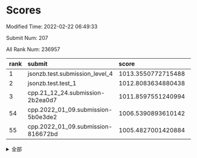 # Scores

Modified Time: 2022-02-22 06:49:33

Submit Num: 207

All Rank Num: 236957

| rank |               submit               |       score        |       sigma        | pk_num |
| :--- | :--------------------------------- | :----------------- | :----------------- | :----- |
| 1    | jsonzb.test.submission_level_4     | 1013.3550772715488 | 0.8349931739512824 | 4575   |
| 2    | jsonzb.test.test_1                 | 1012.8083634880438 | 0.8034001965234316 | 4582   |
| 3    | cpp.21_12_24.submission-2b2ea0d7   | 1011.8597551240994 | 0.8024032232682622 | 4578   |
| 54   | cpp.2022_01_09.submission-5b0e3de2 | 1006.5390893610142 | 0.7321299649284856 | 4571   |
| 55   | cpp.2022_01_09.submission-816672bd | 1005.4827001420884 | 0.7178633128502219 | 4581   |


<details>
<summary>全部</summary>

| rank |                 submit                 |       score        |       sigma        | pk_num |
| :--- | :------------------------------------- | :----------------- | :----------------- | :----- |
| 1    | jsonzb.test.submission_level_4         | 1013.3550772715488 | 0.8349931739512824 | 4575   |
| 2    | jsonzb.test.test_1                     | 1012.8083634880438 | 0.8034001965234316 | 4582   |
| 3    | cpp.21_12_24.submission-2b2ea0d7       | 1011.8597551240994 | 0.8024032232682622 | 4578   |
| 4    | gobigger.level_3.submission_level_3_28 | 1011.0254458472713 | 0.7857568465676087 | 4577   |
| 5    | gobigger.level_3.submission_level_3_30 | 1010.9878652473401 | 0.7840710977603402 | 4584   |
| 6    | gobigger.level_3.submission_level_3_6  | 1010.9822813109794 | 0.7762210134485102 | 4579   |
| 7    | gobigger.level_3.submission_level_3_48 | 1010.9484700980989 | 0.7779710627323582 | 4576   |
| 8    | gobigger.level_3.submission_level_3_21 | 1010.9381021229661 | 0.7764538282826694 | 4576   |
| 9    | gobigger.level_3.submission_level_3_34 | 1010.8747275374903 | 0.7783677446439448 | 4576   |
| 10   | gobigger.level_3.submission_level_3_29 | 1010.8693571372446 | 0.7771523169536532 | 4579   |
| 11   | gobigger.level_3.submission_level_3_39 | 1010.6639614183564 | 0.7659837436365738 | 4580   |
| 12   | gobigger.level_3.submission_level_3_19 | 1010.64757066684   | 0.7828859950590461 | 4582   |
| 13   | gobigger.level_3.submission_level_3_27 | 1010.6101591400698 | 0.7789624523015437 | 4578   |
| 14   | gobigger.level_3.submission_level_3_8  | 1010.4750128826608 | 0.7513193186100601 | 4579   |
| 15   | gobigger.level_3.submission_level_3_38 | 1010.4042323272179 | 0.756628588470271  | 4583   |
| 16   | gobigger.level_3.submission_level_3_1  | 1010.3848651324663 | 0.753667294421011  | 4580   |
| 17   | gobigger.level_3.submission_level_3_32 | 1010.375894049231  | 0.7560082125941777 | 4576   |
| 18   | gobigger.level_3.submission_level_3_17 | 1010.1822910456641 | 0.7682381682980205 | 4579   |
| 19   | gobigger.level_3.submission_level_3_7  | 1010.1732751782387 | 0.7704961099621557 | 4581   |
| 20   | gobigger.level_3.submission_level_3_11 | 1010.1550700941688 | 0.7594259428968584 | 4584   |
| 21   | gobigger.level_3.submission_level_3_35 | 1010.1294961737954 | 0.7729328790603297 | 4584   |
| 22   | gobigger.level_3.submission_level_3_44 | 1010.1057005957879 | 0.7545252001505721 | 4575   |
| 23   | gobigger.level_3.submission_level_3_15 | 1010.0519694763119 | 0.7441686562595127 | 4578   |
| 24   | gobigger.level_3.submission_level_3_45 | 1009.9881342976666 | 0.7508418208085853 | 4577   |
| 25   | gobigger.level_3.submission_level_3_31 | 1009.8267612693503 | 0.7800396885239658 | 4577   |
| 26   | gobigger.level_3.submission_level_3_23 | 1009.7480989708977 | 0.75942135879435   | 4579   |
| 27   | gobigger.level_3.submission_level_3_33 | 1009.7011367839933 | 0.7584885868775137 | 4580   |
| 28   | gobigger.level_3.submission_level_3_9  | 1009.6392547792004 | 0.7539648800304156 | 4583   |
| 29   | gobigger.level_3.submission_level_3_41 | 1009.6390267601956 | 0.754371131343138  | 4580   |
| 30   | gobigger.level_3.submission_level_3_42 | 1009.5537205670499 | 0.743028583427344  | 4573   |
| 31   | gobigger.level_3.submission_level_3_46 | 1009.547523741507  | 0.7506922430759633 | 4581   |
| 32   | gobigger.level_3.submission_level_3_2  | 1009.5275282705564 | 0.7534237675107021 | 4576   |
| 33   | gobigger.level_3.submission_level_3_0  | 1009.517738451078  | 0.75543203421621   | 4579   |
| 34   | gobigger.level_3.submission_level_3_49 | 1009.508514545428  | 0.7619040632134177 | 4578   |
| 35   | gobigger.level_3.submission_level_3_25 | 1009.4447569130083 | 0.7445078366378881 | 4577   |
| 36   | gobigger.level_3.submission_level_3_24 | 1009.3831341750597 | 0.7394134263906323 | 4578   |
| 37   | gobigger.level_3.submission_level_3_3  | 1009.3510744834642 | 0.751623238651866  | 4576   |
| 38   | gobigger.level_3.submission_level_3_16 | 1009.333613297936  | 0.7496024708771175 | 4586   |
| 39   | gobigger.level_3.submission_level_3_10 | 1009.3312725535137 | 0.7557997834425186 | 4584   |
| 40   | gobigger.level_3.submission_level_3_20 | 1009.2484900148511 | 0.7516438774583052 | 4581   |
| 41   | gobigger.level_3.submission_level_3_14 | 1009.1354046196005 | 0.7549110617097377 | 4575   |
| 42   | gobigger.level_3.submission_level_3_37 | 1009.0154702009258 | 0.7493517958696708 | 4573   |
| 43   | gobigger.level_3.submission_level_3_47 | 1008.9728795919038 | 0.7411143440929739 | 4583   |
| 44   | gobigger.level_3.submission_level_3_36 | 1008.960405729179  | 0.7597298594714441 | 4577   |
| 45   | gobigger.level_3.submission_level_3_12 | 1008.9337202016983 | 0.7620541594835143 | 4578   |
| 46   | gobigger.level_3.submission_level_3_18 | 1008.9129873926486 | 0.7437713616380276 | 4578   |
| 47   | gobigger.level_3.submission_level_3_22 | 1008.8914803780616 | 0.7725457027862866 | 4575   |
| 48   | gobigger.level_3.submission_level_3_40 | 1008.707769894457  | 0.740879746234608  | 4580   |
| 49   | gobigger.level_3.submission_level_3_43 | 1008.6977700463823 | 0.7563086977642711 | 4584   |
| 50   | gobigger.level_3.submission_level_3_5  | 1008.6937292841808 | 0.724611669606024  | 4572   |
| 51   | gobigger.level_3.submission_level_3_4  | 1008.6414288093478 | 0.7359606373576105 | 4577   |
| 52   | gobigger.level_3.submission_level_3_13 | 1007.8302430892369 | 0.7283971073129567 | 4576   |
| 53   | gobigger.level_3.submission_level_3_26 | 1007.6785672520526 | 0.7330783415423198 | 4583   |
| 54   | cpp.2022_01_09.submission-5b0e3de2     | 1006.5390893610142 | 0.7321299649284856 | 4571   |
| 55   | cpp.2022_01_09.submission-816672bd     | 1005.4827001420884 | 0.7178633128502219 | 4581   |
| 56   | gobigger.level_1.submission_level_1_27 | 1004.961093703917  | 0.7189307852645496 | 4581   |
| 57   | gobigger.level_1.submission_level_1_14 | 1004.8377274146717 | 0.7263622587612897 | 4579   |
| 58   | gobigger.level_1.submission_level_1_12 | 1004.7930969502574 | 0.7223335285479044 | 4583   |
| 59   | gobigger.level_1.submission_level_1_30 | 1004.4832576097972 | 0.7350825562192727 | 4584   |
| 60   | gobigger.level_1.submission_level_1_32 | 1004.2876273068034 | 0.7226847174812797 | 4583   |
| 61   | gobigger.level_1.submission_level_1_9  | 1004.1711324320331 | 0.7195054659425184 | 4585   |
| 62   | gobigger.level_1.submission_level_1_1  | 1004.1686247725485 | 0.7268256186815698 | 4583   |
| 63   | gobigger.level_1.submission_level_1_35 | 1004.1513328006722 | 0.7198520570041352 | 4578   |
| 64   | gobigger.level_1.submission_level_1_26 | 1004.104523678092  | 0.7128426397889064 | 4577   |
| 65   | gobigger.level_1.submission_level_1_38 | 1004.0663774837641 | 0.7068375329914954 | 4580   |
| 66   | gobigger.level_1.submission_level_1_33 | 1003.9419510088399 | 0.7150787656442289 | 4584   |
| 67   | gobigger.level_1.submission_level_1_31 | 1003.8396315334793 | 0.7245001490083246 | 4574   |
| 68   | gobigger.level_1.submission_level_1_47 | 1003.820992686935  | 0.7110246351719707 | 4577   |
| 69   | gobigger.level_1.submission_level_1_34 | 1003.759148244702  | 0.7148657545692247 | 4574   |
| 70   | gobigger.level_1.submission_level_1_37 | 1003.7145724112214 | 0.7212849070728655 | 4576   |
| 71   | gobigger.level_1.submission_level_1_48 | 1003.6911535307948 | 0.7265946348938173 | 4579   |
| 72   | gobigger.level_1.submission_level_1_18 | 1003.5799279450533 | 0.7141257551259805 | 4576   |
| 73   | gobigger.level_1.submission_level_1_29 | 1003.5157136791654 | 0.7208271669839279 | 4575   |
| 74   | gobigger.level_1.submission_level_1_13 | 1003.4726841063242 | 0.7141989216539382 | 4581   |
| 75   | gobigger.level_1.submission_level_1_39 | 1003.4725195527567 | 0.7078279739984048 | 4580   |
| 76   | gobigger.level_1.submission_level_1_46 | 1003.4515221048392 | 0.7195661688318781 | 4582   |
| 77   | gobigger.level_1.submission_level_1_41 | 1003.3815266204301 | 0.7168819819325184 | 4579   |
| 78   | gobigger.level_1.submission_level_1_2  | 1003.3656290997666 | 0.72193357060919   | 4578   |
| 79   | gobigger.level_1.submission_level_1_44 | 1003.360626541352  | 0.7187892885466024 | 4579   |
| 80   | gobigger.level_1.submission_level_1_4  | 1003.3206712184099 | 0.7260711939261653 | 4578   |
| 81   | gobigger.level_1.submission_level_1_3  | 1003.3166760977485 | 0.7147900860875382 | 4578   |
| 82   | gobigger.level_1.submission_level_1_11 | 1003.3064414486688 | 0.7227184413678454 | 4578   |
| 83   | gobigger.level_1.submission_level_1_25 | 1003.2638590896102 | 0.706107176914986  | 4579   |
| 84   | gobigger.level_1.submission_level_1_36 | 1003.2353559516893 | 0.7171217445857015 | 4577   |
| 85   | gobigger.level_1.submission_level_1_49 | 1003.2329512421056 | 0.7108486165729876 | 4580   |
| 86   | gobigger.level_1.submission_level_1_21 | 1003.2242669221808 | 0.7110532047099114 | 4580   |
| 87   | gobigger.level_1.submission_level_1_43 | 1003.122817073955  | 0.714607139217071  | 4579   |
| 88   | gobigger.level_1.submission_level_1_15 | 1003.1227619407706 | 0.7168736036112889 | 4573   |
| 89   | gobigger.level_1.submission_level_1_22 | 1003.0421460120524 | 0.7114890750858021 | 4581   |
| 90   | gobigger.level_1.submission_level_1_42 | 1002.9702037853159 | 0.711767475019932  | 4576   |
| 91   | gobigger.level_1.submission_level_1_7  | 1002.9113279345659 | 0.713413251131303  | 4578   |
| 92   | gobigger.level_1.submission_level_1_16 | 1002.8940179343916 | 0.7126456294953897 | 4579   |
| 93   | gobigger.level_1.submission_level_1_24 | 1002.8823689618787 | 0.7216199715094992 | 4582   |
| 94   | gobigger.level_1.submission_level_1_45 | 1002.8352060387133 | 0.7227844294049275 | 4582   |
| 95   | gobigger.level_1.submission_level_1_8  | 1002.8089314009871 | 0.719535980022494  | 4571   |
| 96   | gobigger.level_1.submission_level_1_17 | 1002.7383717349535 | 0.7024116374236605 | 4582   |
| 97   | gobigger.level_1.submission_level_1_28 | 1002.7351373398534 | 0.7226858489244272 | 4576   |
| 98   | gobigger.level_1.submission_level_1_40 | 1002.6892591997873 | 0.7081611723250363 | 4576   |
| 99   | gobigger.level_1.submission_level_1_0  | 1002.6886227696796 | 0.7145380549038369 | 4579   |
| 100  | gobigger.level_1.submission_level_1_6  | 1002.679443211823  | 0.7140522768905581 | 4576   |
| 101  | gobigger.level_1.submission_level_1_20 | 1002.568342815997  | 0.7091699658235803 | 4585   |
| 102  | gobigger.level_1.submission_level_1_19 | 1002.4788501359892 | 0.7183999650624655 | 4580   |
| 103  | gobigger.level_1.submission_level_1_5  | 1002.4462847341433 | 0.7129439510425273 | 4584   |
| 104  | gobigger.level_1.submission_level_1_23 | 1001.6891518438708 | 0.708887412590884  | 4582   |
| 105  | gobigger.level_1.submission_level_1_10 | 1001.4355696851518 | 0.7117844705471482 | 4577   |
| 106  | gobigger.random.submission_random_18   | 997.5724859201927  | 0.7088365033245754 | 4579   |
| 107  | gobigger.random.submission_random_27   | 997.3760864504021  | 0.7025324374952001 | 4580   |
| 108  | gobigger.random.submission_random_12   | 997.0046834741522  | 0.7113234796234988 | 4580   |
| 109  | gobigger.random.submission_random_36   | 996.9769253811036  | 0.7105938670762637 | 4581   |
| 110  | gobigger.random.submission_random_28   | 996.7068020316271  | 0.7106263849953615 | 4576   |
| 111  | gobigger.random.submission_random_48   | 996.5665737099121  | 0.7105458384078881 | 4583   |
| 112  | gobigger.random.submission_random_20   | 996.5030657251564  | 0.7116627355030426 | 4576   |
| 113  | gobigger.random.submission_random_6    | 996.5000934934257  | 0.7050676235378521 | 4576   |
| 114  | gobigger.random.submission_random_9    | 996.4683362755142  | 0.721580669224736  | 4579   |
| 115  | gobigger.random.submission_random_38   | 996.440066361093   | 0.7165800606576069 | 4582   |
| 116  | gobigger.random.submission_random_3    | 996.4357277637573  | 0.7238293806814927 | 4579   |
| 117  | gobigger.random.submission_random_1    | 996.4288766603516  | 0.7199259165402242 | 4577   |
| 118  | gobigger.random.submission_random_24   | 996.4285670627887  | 0.7181983092243027 | 4579   |
| 119  | gobigger.random.submission_random_25   | 996.4281362864912  | 0.709703016883708  | 4577   |
| 120  | gobigger.random.submission_random_23   | 996.3202691153648  | 0.7046070758437378 | 4576   |
| 121  | gobigger.random.submission_random_16   | 996.2881563043654  | 0.7085605685494502 | 4580   |
| 122  | gobigger.random.submission_random_19   | 996.2265995347587  | 0.7021598918324499 | 4572   |
| 123  | gobigger.random.submission_random_46   | 996.1876446378229  | 0.6991671342557261 | 4579   |
| 124  | gobigger.random.submission_random_31   | 996.1631516490821  | 0.7088263943409446 | 4577   |
| 125  | gobigger.random.submission_random_42   | 996.1418679881189  | 0.7160750331339991 | 4582   |
| 126  | gobigger.random.submission_random_15   | 996.0842590911876  | 0.7024276929489028 | 4575   |
| 127  | gobigger.random.submission_random_21   | 996.0761150060724  | 0.7133537869221085 | 4584   |
| 128  | gobigger.random.submission_random_14   | 996.0503023127048  | 0.7010960009159188 | 4577   |
| 129  | gobigger.random.submission_random_44   | 996.030886473043   | 0.6980893097599449 | 4579   |
| 130  | gobigger.random.submission_random_7    | 996.0074367019943  | 0.7136659058219401 | 4577   |
| 131  | gobigger.random.submission_random_4    | 995.9367814459106  | 0.7192285723479828 | 4576   |
| 132  | gobigger.random.submission_random_22   | 995.9167675886076  | 0.7134308637895711 | 4581   |
| 133  | gobigger.random.submission_random_26   | 995.9106337790516  | 0.716367419723853  | 4575   |
| 134  | gobigger.random.submission_random_35   | 995.8335433861249  | 0.7154701215457286 | 4580   |
| 135  | gobigger.random.submission_random_10   | 995.7691004163457  | 0.7095594690988553 | 4578   |
| 136  | gobigger.random.submission_random_30   | 995.7615954283368  | 0.7146954872735871 | 4576   |
| 137  | gobigger.random.submission_random_17   | 995.7546654864962  | 0.7062766257360863 | 4580   |
| 138  | gobigger.random.submission_random_2    | 995.7293058991496  | 0.7036417729216214 | 4578   |
| 139  | gobigger.random.submission_random_49   | 995.6319150465685  | 0.7154660717909976 | 4579   |
| 140  | gobigger.random.submission_random_11   | 995.6158360902876  | 0.7239160295272065 | 4579   |
| 141  | gobigger.random.submission_random_0    | 995.5381345656416  | 0.7092991412653433 | 4579   |
| 142  | gobigger.random.submission_random_13   | 995.5352139179853  | 0.7209090761437457 | 4579   |
| 143  | gobigger.random.submission_random_8    | 995.531080518425   | 0.7131570658109367 | 4579   |
| 144  | gobigger.random.submission_random_29   | 995.5218413217211  | 0.7051057859365528 | 4581   |
| 145  | gobigger.random.submission_random_33   | 995.4657541086386  | 0.7089163001980675 | 4581   |
| 146  | gobigger.random.submission_random_41   | 995.3972962321674  | 0.7032409542443172 | 4580   |
| 147  | gobigger.random.submission_random_37   | 995.389096744314   | 0.7241649911062358 | 4582   |
| 148  | gobigger.random.submission_random_32   | 995.3790106495792  | 0.7062936813224295 | 4581   |
| 149  | gobigger.random.submission_random_47   | 995.224715200651   | 0.7155515514556342 | 4571   |
| 150  | gobigger.random.submission_random_40   | 995.220256907079   | 0.7235620555623956 | 4580   |
| 151  | gobigger.random.submission_random_39   | 995.1110290901436  | 0.7188400605406826 | 4576   |
| 152  | gobigger.random.submission_random_43   | 995.0691320180842  | 0.7107812158543106 | 4575   |
| 153  | gobigger.random.submission_random_5    | 995.0584010620084  | 0.7247422284587116 | 4582   |
| 154  | gobigger.random.submission_random_45   | 995.0448851830134  | 0.7221575818519259 | 4580   |
| 155  | gobigger.random.submission_random_34   | 994.8373330715614  | 0.7203664980201467 | 4578   |
| 156  | gobigger.level_2.submission_level_2_11 | 994.0384790298262  | 0.7358656286835451 | 4579   |
| 157  | gobigger.level_2.submission_level_2_19 | 993.7842802855967  | 0.7380644185978322 | 4579   |
| 158  | gobigger.level_2.submission_level_2_5  | 993.6728884058045  | 0.7158140883301525 | 4586   |
| 159  | gobigger.level_2.submission_level_2_45 | 993.3559212383943  | 0.7394225326386804 | 4576   |
| 160  | gobigger.level_2.submission_level_2_18 | 993.2546224648894  | 0.7408229832042823 | 4580   |
| 161  | gobigger.level_2.submission_level_2_7  | 993.2037076418336  | 0.7209260225899525 | 4576   |
| 162  | gobigger.level_2.submission_level_2_4  | 993.1987390024457  | 0.7387835962360372 | 4585   |
| 163  | gobigger.level_2.submission_level_2_0  | 993.1450048388364  | 0.7297587159426016 | 4580   |
| 164  | gobigger.level_2.submission_level_2_24 | 993.0065885922577  | 0.7314327017078313 | 4582   |
| 165  | gobigger.level_2.submission_level_2_25 | 992.9636886364699  | 0.7530541410537457 | 4575   |
| 166  | gobigger.level_2.submission_level_2_31 | 992.8287041724091  | 0.7271135971127278 | 4577   |
| 167  | gobigger.level_2.submission_level_2_22 | 992.8165179901923  | 0.7466066234045838 | 4582   |
| 168  | gobigger.level_2.submission_level_2_17 | 992.7945021575409  | 0.735519101653764  | 4581   |
| 169  | gobigger.level_2.submission_level_2_23 | 992.6418784506077  | 0.7490249854748303 | 4581   |
| 170  | gobigger.level_2.submission_level_2_27 | 992.5507655446455  | 0.7647650729441269 | 4580   |
| 171  | gobigger.level_2.submission_level_2_6  | 992.5361535614317  | 0.7466952308552621 | 4580   |
| 172  | gobigger.level_2.submission_level_2_30 | 992.4920488425855  | 0.7532632998249745 | 4578   |
| 173  | gobigger.level_2.submission_level_2_15 | 992.4899249031856  | 0.7642265647557692 | 4580   |
| 174  | gobigger.level_2.submission_level_2_29 | 992.4811072052477  | 0.7616689971268082 | 4573   |
| 175  | gobigger.level_2.submission_level_2_42 | 992.4396879882795  | 0.7318462637598534 | 4576   |
| 176  | gobigger.level_2.submission_level_2_37 | 992.4345146107192  | 0.752912574251786  | 4575   |
| 177  | gobigger.level_2.submission_level_2_26 | 992.3533406307756  | 0.7308058192632135 | 4579   |
| 178  | gobigger.level_2.submission_level_2_10 | 992.3395844060026  | 0.747122116497947  | 4582   |
| 179  | gobigger.level_2.submission_level_2_36 | 992.3299932838969  | 0.7541789972723114 | 4577   |
| 180  | gobigger.level_2.submission_level_2_16 | 992.2279381567996  | 0.7375417249729628 | 4582   |
| 181  | gobigger.level_2.submission_level_2_43 | 992.2046288155699  | 0.7380613066145857 | 4572   |
| 182  | gobigger.level_2.submission_level_2_47 | 992.203872392307   | 0.7239243843652972 | 4583   |
| 183  | gobigger.level_2.submission_level_2_32 | 992.0945599443952  | 0.7536404663068708 | 4580   |
| 184  | gobigger.level_2.submission_level_2_12 | 992.07258600889    | 0.7410950254901599 | 4579   |
| 185  | gobigger.level_2.submission_level_2_44 | 991.9450378073805  | 0.7373100955994487 | 4577   |
| 186  | gobigger.level_2.submission_level_2_21 | 991.9326592671878  | 0.7414264758926286 | 4584   |
| 187  | gobigger.level_2.submission_level_2_34 | 991.8551851055762  | 0.7345146714124251 | 4583   |
| 188  | gobigger.level_2.submission_level_2_20 | 991.7929974458882  | 0.7385072319290735 | 4571   |
| 189  | gobigger.level_2.submission_level_2_40 | 991.7851829075668  | 0.7485708259504921 | 4582   |
| 190  | gobigger.level_2.submission_level_2_9  | 991.7767911588487  | 0.7566071291750349 | 4579   |
| 191  | gobigger.level_2.submission_level_2_48 | 991.7421226289175  | 0.755877422522694  | 4581   |
| 192  | gobigger.level_2.submission_level_2_8  | 991.7375298407597  | 0.7456983429254602 | 4583   |
| 193  | gobigger.level_2.submission_level_2_14 | 991.6628847726637  | 0.7574283102075057 | 4583   |
| 194  | gobigger.level_2.submission_level_2_1  | 991.6371361241165  | 0.7344792950723524 | 4579   |
| 195  | gobigger.level_2.submission_level_2_3  | 991.5516777777035  | 0.7398461362826071 | 4579   |
| 196  | gobigger.level_2.submission_level_2_41 | 991.3095679668799  | 0.7502811492448335 | 4584   |
| 197  | gobigger.level_2.submission_level_2_49 | 991.1620341334866  | 0.7407113144340287 | 4578   |
| 198  | gobigger.level_2.submission_level_2_13 | 991.0778294493621  | 0.7440424265920713 | 4578   |
| 199  | gobigger.level_2.submission_level_2_33 | 991.0252424447796  | 0.75021891912448   | 4578   |
| 200  | gobigger.level_2.submission_level_2_38 | 990.982716055243   | 0.7443356890650307 | 4580   |
| 201  | gobigger.level_2.submission_level_2_28 | 990.8982522576279  | 0.7625203331142016 | 4580   |
| 202  | gobigger.level_2.submission_level_2_39 | 990.8132947776211  | 0.7471256981075516 | 4576   |
| 203  | gobigger.level_2.submission_level_2_46 | 990.7090154960632  | 0.74711662191882   | 4581   |
| 204  | gobigger.level_2.submission_level_2_35 | 990.488959632286   | 0.7464806899182622 | 4576   |
| 205  | gobigger.level_2.submission_level_2_2  | 990.4151505715007  | 0.7691988760078604 | 4574   |
| 206  | gobigger.none.submission_none_0        | 978.9726712834582  | 1.1730202911001557 | 4580   |
| 207  | gobigger.none.submission_none_1        | 977.177927929623   | 1.3334414460321244 | 4578   |

</details>